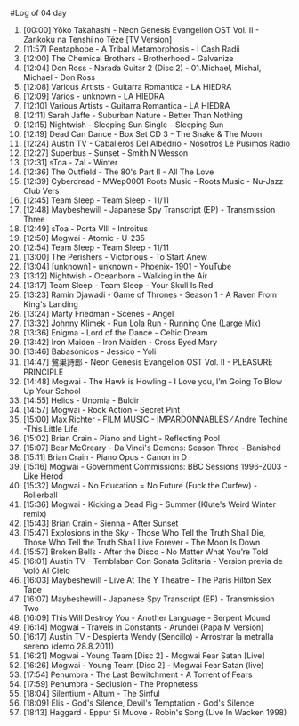 #Log of 04 day

1. [00:00] Yōko Takahashi - Neon Genesis Evangelion OST Vol. II - Zankoku na Tenshi no Tēze [TV Version]
1. [11:57] Pentaphobe - A Tribal Metamorphosis - I Cash Radii
1. [12:00] The Chemical Brothers - Brotherhood - Galvanize
1. [12:04] Don Ross - Narada Guitar 2 (Disc 2) - 01.Michael, Michal, Michael - Don Ross
1. [12:08] Various Artists - Guitarra Romantica - LA HIEDRA
1. [12:09] Varios - unknown - LA HIEDRA
1. [12:10] Various Artists - Guitarra Romantica - LA HIEDRA
1. [12:11] Sarah Jaffe - Suburban Nature - Better Than Nothing
1. [12:15] Nightwish - Sleeping Sun Single - Sleeping Sun
1. [12:19] Dead Can Dance - Box Set CD 3 - The Snake & The Moon
1. [12:24] Austin TV - Caballeros Del Albedrío - Nosotros Le Pusimos Radio
1. [12:27] Superbus - Sunset - Smith N Wesson
1. [12:31] sToa - Zal - Winter
1. [12:36] The Outfield - The 80's Part II - All The Love
1. [12:39] Cyberdread - MWep0001 Roots Music - Roots Music - Nu-Jazz Club Vers
1. [12:45] Team Sleep - Team Sleep - 11/11
1. [12:48] Maybeshewill - Japanese Spy Transcript (EP) - Transmission Three
1. [12:49] sToa - Porta VIII - Introitus
1. [12:50] Mogwai - Atomic - U-235
1. [12:54] Team Sleep - Team Sleep - 11/11
1. [13:00] The Perishers - Victorious - To Start Anew
1. [13:04] [unknown] - unknown - Phoenix- 1901 - YouTube
1. [13:12] Nightwish - Oceanborn - Walking in the Air
1. [13:17] Team Sleep - Team Sleep - Your Skull Is Red
1. [13:23] Ramin Djawadi - Game of Thrones - Season 1 - A Raven From King's Landing
1. [13:24] Marty Friedman - Scenes - Angel
1. [13:32] Johnny Klimek - Run Lola Run - Running One (Large Mix)
1. [13:36] Enigma - Lord of the Dance - Celtic Dream
1. [13:42] Iron Maiden - Iron Maiden - Cross Eyed Mary
1. [13:46] Babasónicos - Jessico - Yoli
1. [14:47] 鷺巣詩郎 - Neon Genesis Evangelion OST Vol. II - PLEASURE PRINCIPLE
1. [14:48] Mogwai - The Hawk is Howling - I Love you, I’m Going To Blow Up Your School
1. [14:55] Helios - Unomia - Buldir
1. [14:57] Mogwai - Rock Action - Secret Pint
1. [15:00] Max Richter - FILM MUSIC - IMPARDONNABLES ⁄ Andre Techine -This Little Life
1. [15:02] Brian Crain - Piano and Light - Reflecting Pool
1. [15:07] Bear McCreary - Da Vinci's Demons: Season Three - Banished
1. [15:11] Brian Crain - Piano Opus - Canon in D
1. [15:16] Mogwai - Government Commissions: BBC Sessions 1996-2003 - Like Herod
1. [15:32] Mogwai - No Education = No Future (Fuck the Curfew) - Rollerball
1. [15:36] Mogwai - Kicking a Dead Pig - Summer (Klute's Weird Winter remix)
1. [15:43] Brian Crain - Sienna - After Sunset
1. [15:47] Explosions in the Sky - Those Who Tell the Truth Shall Die, Those Who Tell the Truth Shall Live Forever - The Moon Is Down
1. [15:57] Broken Bells - After the Disco - No Matter What You’re Told
1. [16:01] Austin TV - Temblaban Con Sonata Solitaria - Version previa de Voló Al Cielo
1. [16:03] Maybeshewill - Live At The Y Theatre - The Paris Hilton Sex Tape
1. [16:07] Maybeshewill - Japanese Spy Transcript (EP) - Transmission Two
1. [16:09] This Will Destroy You - Another Language - Serpent Mound
1. [16:14] Mogwai - Travels in Constants - Arundel (Papa M Version)
1. [16:17] Austin TV - Despierta Wendy (Sencillo) - Arrostrar la metralla sereno (demo 28.8.2011)
1. [16:21] Mogwai - Young Team [Disc 2] - Mogwai Fear Satan [Live]
1. [16:26] Mogwai - Young Team [Disc 2] - Mogwai Fear Satan (live)
1. [17:54] Penumbra - The Last Bewitchment - A Torrent of Fears
1. [17:59] Penumbra - Seclusion - The Prophetess
1. [18:04] Silentium - Altum - The Sinful
1. [18:09] Elis - God's Silence, Devil's Temptation - God's Silence
1. [18:13] Haggard - Eppur Si Muove - Robin's Song (Live In Wacken 1998)
